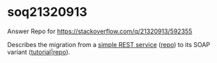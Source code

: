 # soq21320913
Answer Repo for https://stackoverflow.com/q/21320913/592355

Describes the migration from a [simple REST service](http://spring.io/guides/gs/rest-service/) ([repo](https://github.com/spring-guides/gs-rest-service)) to its SOAP variant ([tutorial](https://github.com/spring-guides/gs-producing-web-service)|[repo](https://github.com/spring-guides/gs-producing-web-service/)).

